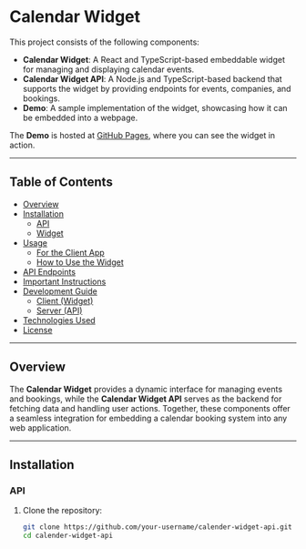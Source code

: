 # Calendar Widget

This project consists of the following components:

- **Calendar Widget**: A React and TypeScript-based embeddable widget for managing and displaying calendar events.
- **Calendar Widget API**: A Node.js and TypeScript-based backend that supports the widget by providing endpoints for events, companies, and bookings.
- **Demo**: A sample implementation of the widget, showcasing how it can be embedded into a webpage.

The **Demo** is hosted at [GitHub Pages](https://koladeafeez.github.io/calender-widget/), where you can see the widget in action.

---

## Table of Contents

- [Overview](#overview)
- [Installation](#installation)
  - [API](#api)
  - [Widget](#widget)
- [Usage](#usage)
  - [For the Client App](#for-the-client-app)
  - [How to Use the Widget](#how-to-use-the-widget)
- [API Endpoints](#api-endpoints)
- [Important Instructions](#important-instructions)
- [Development Guide](#development-guide)
  - [Client (Widget)](#client-widget)
  - [Server (API)](#server-api)
- [Technologies Used](#technologies-used)
- [License](#license)

---

## Overview

The **Calendar Widget** provides a dynamic interface for managing events and bookings, while the **Calendar Widget API** serves as the backend for fetching data and handling user actions. Together, these components offer a seamless integration for embedding a calendar booking system into any web application.

---

## Installation

### API

1. Clone the repository:
   ```bash
   git clone https://github.com/your-username/calender-widget-api.git
   cd calender-widget-api
